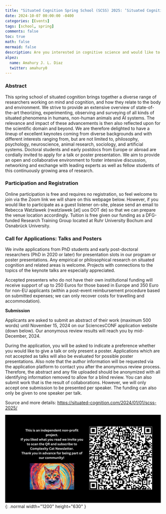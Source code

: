 ```yaml
---
title: "Situated Cognition Spring School (SCSS) 2025: ‘Situated Cognition in Human Minds, Animal Minds and AI Systems’"
date: 2024-10-07 00:00:00 -0400
categories: [Events]
tags: [school, spring]
comments: false
toc: true
math: false
mermaid: false
description: Are you interested in cognitive science and would like to spend your next spring in Germany? This research school is for you.
alpez:
  name: Amahury J. L. Diaz
  twitter: amahury0
---
```

### Abstract
This spring school of situated cognition brings together a diverse range of researchers working on mind and cognition, and how they relate to the body and environment. We strive to provide an extensive overview of state-of-the-art theorizing, experimenting, observing and surveying of all kinds of situated phenomena in humans, non-human animals and AI systems. The relevance and impact of these advancements is then also reflected upon for the scientific domain and beyond. We are therefore delighted to have a lineup of excellent keynotes coming from diverse backgrounds and with different interests ranging from, but are not limited to, philosophy, psychology, neuroscience, animal research, sociology, and artificial systems. Doctoral students and early postdocs from Europe or abroad are cordially invited to apply for a talk or poster presentation. We aim to provide an open and collaborative environment to foster intensive discussion, networking and exchange with leading experts as well as fellow students of this continuously growing area of research.

### Participation and Registration
Online participation is free and requires no registration, so feel welcome to join via the Zoom link we will share on this webpage below. However, if you would like to participate as a guest listener on-site, please send an email to Rebecca Watzlawek (rwatzlawek [at] uos DOT de) so that we can prepare the venue location accordingly.
Tuition is free given our funding as a DFG-funded Research Training Group located at Ruhr University Bochum and Osnabrück University.

### Call for Applications: Talks and Posters
We invite applications from PhD students and early post-doctoral researchers (PhD in 2020 or later) for presentation slots in our program or poster presentations. ﻿Any empirical or philosophical research on situated cognition and related areas is welcome. Projects with connections to the topics of the keynote talks are especially appreciated.

Accepted presenters who do not have their own institutional funding will receive support of up to 250 Euros for those based in Europe and 350 Euro for non-EU applicants (within a post-event reimbursement procedure based on submitted expenses; we can only recover costs for travelling and accommodation).

**Submission**

Applicants are asked to submit an abstract of their work (maximum 500 words) until November 15, 2024 on our SciencesCONF application website (down below). Our anonymous review results will reach you by mid-December, 2024.

During the application, you will be asked to indicate a preference whether you would like to give a talk or only present a poster. Applications which are not accepted as talks will also be evaluated for possible poster presentations. Also note that the author information will be requested via the application platform to contact you after the anonymous review process. Therefore, the abstract and any file uploaded should be anonymized with all identifying information removed to allow for a blind review. You can also submit work that is the result of collaborations. However, we will only accept one submission to be presented per speaker. The funding can also only be given to one speaker per talk.

Source and more details: https://situated-cognition.com/2024/01/01/scss-2025/

![Desktop View](/assets/img/fix/complexity-cat-newsletter.png){: .normal width="1200" height="630" }
